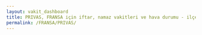 ```yaml
---
layout: vakit_dashboard
title: PRIVAS, FRANSA için iftar, namaz vakitleri ve hava durumu - ilçe/eyalet seç
permalink: /FRANSA/PRIVAS/
---
```


<script type="text/javascript">
  var GLOBAL_COUNTRY = 'FRANSA';
  var GLOBAL_CITY = 'PRIVAS';
  var GLOBAL_STATE = '';
  var lat = 72;
  var lon = 21;
</script>
